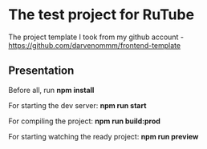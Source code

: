 # The test project for RuTube

The project template I took from my github account - https://github.com/darvenommm/frontend-template

## Presentation

Before all, run **npm install**

For starting the dev server: **npm run start**

For compiling the project: **npm run build:prod**

For starting watching the ready project: **npm run preview**
